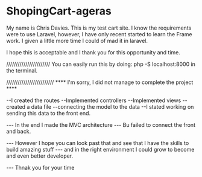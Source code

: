 # ShopingCart-ageras

My name is Chris Davies. This is my test cart site.
I know the requirements were to use Laravel, however, I have only recent started to learn the Frame work.
I given a little more time I could of mad it in laravel.

I hope this is acceptable and I thank you for this opportunity and time.


///////////////////////
You can easily run this by doing: php -S localhost:8000 in the terminal.


/////////////////////////
**** I'm sorry, I did not manage to complete the project ****

--I created the routes
--Implemented controllers
--Implemented views
--created a data file
--connecting the model to the data
--I stated working on sending this data to the front end.

--- In the end I made the MVC architecture
--- Bu failed to connect the front and back.

--- However I hope you can look past that and see that I have the skills to build amazing stuff
--- and in the right environment I could grow to become and even better developer.

--- Thnak you for your time 
